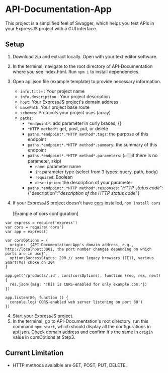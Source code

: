 # API-Documentation-App

This project is a simplified feel of Swagger, which helps you test APIs in your ExpressJS project with a GUI interface.

## Setup

1. Download zip and extract locally. Open with your text editor software.
2. In the terminal, navigate to the root directory of API-Documentation where you see index.html. Run `npm i` to install dependencies.
3. Open api.json file (example template) to provide necessary information. <br>
   
   - `info.title` : Your project name
   - `info.description` : Your project description
   - `host`: Your ExpressJS project's domain address
   - `basePath`: Your project base route
   - `schemes`: Protocols your project uses (array)
   - `paths`:
     - `*endpoint*`: add parameter in curly braces, {}
     - `*HTTP method*`: get, post, put, or delete
     - `paths.*endpoint*.*HTTP method*.tags`: the purpose of this endpoint
     - `paths.*endpoint*.*HTTP method*.summary`: the summary of this endpoint
     - `paths.*endpoint*.*HTTP method*.parameters`: (👉🏼if there is no parameter, skip)
       - `name`: parameter name
       - `in`: parameter type (select from 3 types: query, path, body)
       - `required`: Boolean
       - `description`: the description of your parameter
     - `paths.*endpoint*.*HTTP method*.responses`: "*HTTP status code*": {"description":"*description of the HTTP status code*"}
    
4. If your ExpressJS project doesn't have [cors](https://expressjs.com/en/resources/middleware/cors.html) installed, `npm install cors` <br><br>
  [Example of cors configuration]
```
var express = require('express')
var cors = require('cors')
var app = express()

var corsOptions = {
  origin: '{API-Documentation-App's domain address, e.g., http://localhost:3001, the port number changes depending on which ports are in use}',
  optionsSuccessStatus: 200 // some legacy browsers (IE11, various SmartTVs) choke on 204
}

app.get('/products/:id', cors(corsOptions), function (req, res, next) {
  res.json({msg: 'This is CORS-enabled for only example.com.'})
})

app.listen(80, function () {
  console.log('CORS-enabled web server listening on port 80')
})
```
4. Start your ExpressJS project.
5. In the terminal, go to API-Documentation's root directory. run this command `npm start`, which should display all the configurations in api.json. Check domain address and confirm it's the same in `origin` value in corsOptions at Step3.


## Current Limitation
- HTTP methods avaialble are GET, POST, PUT, DELETE.
  
       
     
   



